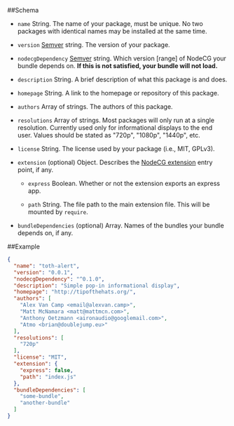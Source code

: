 ##Schema
- `name` String. The name of your package, must be unique. No two packages with identical names may be installed at the same time.

- `version` [Semver](http://www.jakobm.com/semver-in-nodejs-and-npm) string. The version of your package.

- `nodecgDependency` [Semver](http://www.jakobm.com/semver-in-nodejs-and-npm) string. Which version \[range\]  of NodeCG your bundle depends on. **If this is not satisfied, your bundle will not load.**

- `description` String. A brief description of what this package is and does.

- `homepage` String. A link to the homepage or repository of this package.

- `authors` Array of strings. The authors of this package.

- `resolutions` Array of strings. Most packages will only run at a single resolution. Currently used only for informational displays to the end user. Values should be stated as "720p", "1080p", "1440p", etc.

- `license` String. The license used by your package (i.e., MIT, GPLv3).

- `extension` (optional) Object. Describes the [NodeCG extension](extensions.md) entry point, if any.

    - `express` Boolean. Whether or not the extension exports an express app.

    - `path` String. The file path to the main extension file. This will be mounted by `require`.

- `bundleDependencies` (optional) Array. Names of the bundles your bundle depends on, if any.

##Example
```json
{
  "name": "toth-alert",
  "version": "0.0.1",
  "nodecgDependency": "^0.1.0",
  "description": "Simple pop-in informational display",
  "homepage": "http://tipofthehats.org/",
  "authors": [
    "Alex Van Camp <email@alexvan.camp>",
    "Matt McNamara <matt@mattmcn.com>",
    "Anthony Oetzmann <aironaudio@googlemail.com>",
    "Atmo <brian@doublejump.eu>"
  ],
  "resolutions": [
    "720p"
  ],
  "license": "MIT",
  "extension": {
    "express": false,
    "path": "index.js"
  },
  "bundleDependencies": [
    "some-bundle",
    "another-bundle"
  ]
}
```
